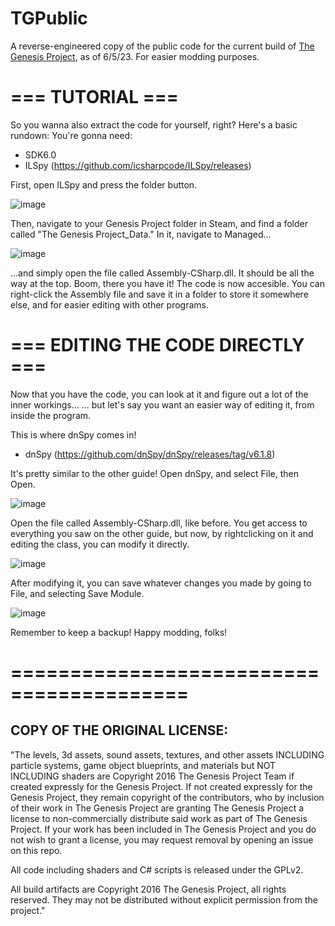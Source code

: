 # TGPublic
A reverse-engineered copy of the public code for the current build of [The Genesis Project](https://store.steampowered.com/app/1610900/The_Genesis_Project/), as of 6/5/23. 
For easier modding purposes.

# === TUTORIAL ===

So you wanna also extract the code for yourself, right? Here's a basic rundown:
You're gonna need:
- SDK6.0
- ILSpy (https://github.com/icsharpcode/ILSpy/releases)

First, open ILSpy and press the folder button.

![image](https://user-images.githubusercontent.com/130933884/232343520-d7dd9075-54ee-425f-8730-310b3d8d993d.png)

Then, navigate to your Genesis Project folder in Steam, and find a folder called "The Genesis Project_Data." In it, navigate to Managed...

![image](https://user-images.githubusercontent.com/130933884/232343600-04f85b90-1ea9-4c70-a555-57af2862cd2a.png)

...and simply open the file called Assembly-CSharp.dll. It should be all the way at the top.
Boom, there you have it! The code is now accesible. You can right-click the Assembly file and save it in a folder to store it somewhere else, and for easier editing with other programs.

# === EDITING THE CODE DIRECTLY ===

Now that you have the code, you can look at it and figure out a lot of the inner workings... 
... but let's say you want an easier way of editing it, from inside the program.

This is where dnSpy comes in!
- dnSpy (https://github.com/dnSpy/dnSpy/releases/tag/v6.1.8)

It's pretty similar to the other guide! Open dnSpy, and select File, then Open.

![image](https://user-images.githubusercontent.com/130933884/236640227-4bd06e15-13a0-4621-8514-cd7c06b446d1.png)

Open the file called Assembly-CSharp.dll, like before. 
You get access to everything you saw on the other guide, but now, by rightclicking on it and editing the class, you can modify it directly.

![image](https://user-images.githubusercontent.com/130933884/236640950-286db189-4266-4a19-b025-95f0a215cb92.png)

After modifying it, you can save whatever changes you made by going to File, and selecting Save Module.

![image](https://user-images.githubusercontent.com/130933884/236641257-76e9c46d-01e6-40cd-9304-13c5f137988b.png)

Remember to keep a backup! Happy modding, folks!

# =========================================

## COPY OF THE ORIGINAL LICENSE:

"The levels, 3d assets, sound assets, textures, and other assets INCLUDING particle systems, game object blueprints, and materials but NOT INCLUDING shaders are Copyright 2016 The Genesis Project Team if created expressly for the Genesis Project. If not created expressly for the Genesis Project, they remain copyright of the contributors, who by inclusion of their work in The Genesis Project are granting The Genesis Project a license to non-commercially distribute said work as part of The Genesis Project. If your work has been included in The Genesis Project and you do not wish to grant a license, you may request removal by opening an issue on this repo.

All code including shaders and C# scripts is released under the GPLv2.

All build artifacts are Copyright 2016 The Genesis Project, all rights reserved. They may not be distributed without explicit permission from the project."
